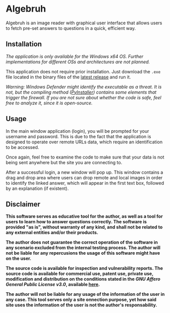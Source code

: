 # Algebruh

Algebruh is an image reader with graphical user interface that allows users to fetch pre-set answers to questions in a quick, efficient way.

## Installation

_The application is only available for the Windows x64 OS. Further implementations for different OSs and architectures are not planned._

This application does not require prior installation. Just download the `.exe` file located in the binary files of the [latest release](https://github.com/erlete/algebruh/releases) and run it.

*Warning: Windows Defender might identify the executable as a threat. It is not, but the compiling method ([PyInstaller](https://pyinstaller.org/en/stable/index.html)) contains some elements that trigger the firewall. If you are not sure about whether the code is safe, feel free to analyze it, since it is open-source.*

## Usage

In the main window application (login), you will be prompted for your username and password. This is due to the fact that the application is designed to operate over remote URLs data, which require an identification to be accessed.

Once again, feel free to examine the code to make sure that your data is not being sent anywhere but the site you are connecting to.

After a successful login, a new window will pop up. This window contains a drag and drop area where users can drop remote and local images in order to identify the linked answer, which will appear in the first text box, followed by an explanation (if existent).

## Disclaimer

**This software serves as educative tool for the author, as well as a tool for users to learn how to answer questions correctly. The software is provided "as is", without warranty of any kind, and shall not be related to any external entities and/or their products.**

**The author does not guarantee the correct operation of the software in any scenario excluded from the internal testing process. The author will not be liable for any repercusions the usage of this software might have on the user.**

**The source code is available for inspection and vulnerability reports. The source code is available for commercial use, patent use, private use, modification and distribution on the conditions stated in the _GNU Affero General Public License v3.0_, available [here](LICENSE).**

**The author will not be liable for any usage of the information of the user in any case. This tool serves only a site onnection purpose, yet how said site uses the information of the user is not the author's responsability.**
